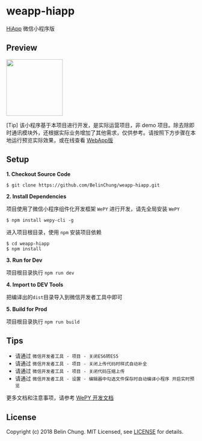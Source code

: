 # weapp-hiapp
[HiApp](https://github.com/BelinChung/HiApp) 微信小程序版

## Preview

<img src="https://plus.hiliaox.com/static/image/weapp_qrcode.jpg" width="150px">

[Tip] 该小程序基于本项目进行开发，是实际运营项目，非 demo 项目。除去除即时通讯模块外，还根据实际业务增加了其他需求，仅供参考。请按照下方步骤在本地运行预览实际效果，或在线查看 [WebApp版](https://hi.dearb.me/build)

## Setup

**1. Checkout Source Code**

  ```
  $ git clone https://github.com/BelinChung/weapp-hiapp.git
  ```

**2. Install Dependencies**

  项目使用了微信小程序组件化开发框架 `WePY` 进行开发，请先全局安装 `WePY`

  ```
  $ npm install wepy-cli -g
  ```

  进入项目根目录，使用 `npm` 安装项目依赖

  ```
  $ cd weapp-hiapp
  $ npm install
  ```

**3. Run for Dev**

  项目根目录执行 `npm run dev`   

**4. Import to DEV Tools**

  把编译出的`dist`目录导入到微信开发者工具中即可

**5. Build for Prod**

  项目根目录执行 `npm run build`

## Tips

  * 请通过 `微信开发者工具 - 项目 - 关闭ES6转ES5` 
  * 请通过 `微信开发者工具 - 项目 - 关闭上传代码时样式自动补全`
  * 请通过 `微信开发者工具 - 项目 - 关闭代码压缩上传`
  * 请通过 `微信开发者工具 - 设置 - 编辑器中勾选文件保存时自动编译小程序 开启实时预览`

更多文档和注意事项，请参考 [WePY 开发文档](https://tencent.github.io/wepy/document.html)

## License

Copyright (c) 2018 Belin Chung. MIT Licensed, see [LICENSE](https://github.com/BelinChung/weapp-hiapp/blob/master/LICENSE.md) for details.
